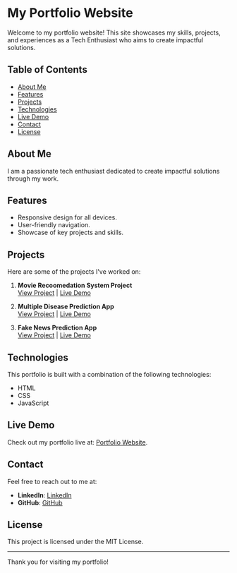# My Portfolio Website

Welcome to my portfolio website! This site showcases my skills, projects, and experiences as a Tech Enthusiast who aims to create impactful solutions.

## Table of Contents

- [About Me](#about-me)
- [Features](#features)
- [Projects](#projects)
- [Technologies](#technologies)
- [Live Demo](#live-demo)
- [Contact](#contact)
- [License](#license)

## About Me

I am a passionate tech enthusiast dedicated to create impactful solutions through my work.

## Features

- Responsive design for all devices.
- User-friendly navigation.
- Showcase of key projects and skills.

## Projects

Here are some of the projects I've worked on:

1. **Movie Recoomedation System Project**  
  [View Project](https://github.com/jigyasaG18/Movie-Recommendation-System-Project) | [Live Demo](https://huggingface.co/spaces/jigyasaG18/Movie-Recommendation-System-Project)

2. **Multiple Disease Prediction App**  
   [View Project](https://github.com/jigyasaG18/Multiple-Disease-Detection-App) | [Live Demo](https://multiple-disease-prediction-app-project.streamlit.app/)

3. **Fake News Prediction App**  
   [View Project](https://github.com/jigyasaG18/Fake-News-Prediction-App) | [Live Demo](https://fake-news-prediction-app.streamlit.app/)


## Technologies

This portfolio is built with a combination of the following technologies:
- HTML
- CSS
- JavaScript


## Live Demo

Check out my portfolio live at: [Portfolio Website](https://jigyasag18.github.io/Jigyasa-Portfolio/).


## Contact

Feel free to reach out to me at:
- **LinkedIn**: [LinkedIn](https://www.linkedin.com/in/jigyasa-4503982a1)
- **GitHub**: [GitHub](https://www.github.com/jigyasa_G18)

## License

This project is licensed under the MIT License.

---

Thank you for visiting my portfolio!
